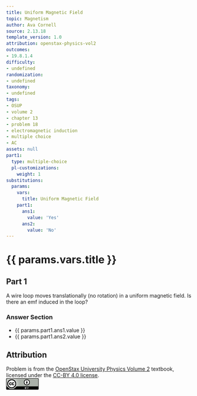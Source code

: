 ```yaml
---
title: Uniform Magnetic Field
topic: Magnetism
author: Ava Cornell
source: 2.13.18
template_version: 1.0
attribution: openstax-physics-vol2
outcomes:
- 19.8.1.4
difficulty:
- undefined
randomization:
- undefined
taxonomy:
- undefined
tags:
- OSUP
- volume 2
- chapter 13
- problem 18
- electromagnetic induction
- multiple choice
- AC
assets: null
part1:
  type: multiple-choice
  pl-customizations:
    weight: 1
substitutions:
  params:
    vars:
      title: Uniform Magnetic Field
    part1:
      ans1:
        value: 'Yes'
      ans2:
        value: 'No'
---
```

# {{ params.vars.title }}

## Part 1

A wire loop moves translationally (no rotation) in a uniform magnetic field. Is there an emf induced in the loop?

### Answer Section

- {{ params.part1.ans1.value }}
- {{ params.part1.ans2.value }}

## Attribution

Problem is from the [OpenStax University Physics Volume 2](https://openstax.org/details/books/university-physics-volume-2) textbook, licensed under the [CC-BY 4.0 license](https://creativecommons.org/licenses/by/4.0/).<br>![Image representing the Creative Commons 4.0 BY license.](https://raw.githubusercontent.com/firasm/bits/master/by.png)